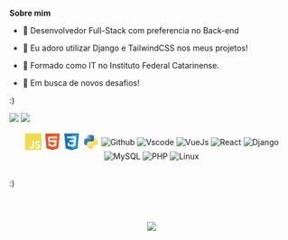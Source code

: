 
**Sobre mim**

- 🤖 Desenvolvedor Full-Stack com preferencia no Back-end
 
- 🌙 Eu adoro utilizar Django e TailwindCSS nos meus projetos!
 
- 📗 Formado como IT no Instituto Federal Catarinense.
 
- 🙌 Em busca de novos desafios!

:)

<picture>
   <source media="(prefers-color-scheme: dark)" srcset="https://github.com/gustavorteuber/stats/blob/master/generated/overview.svg#gh-dark-mode-only" />
   <source media="(prefers-color-scheme: light)" srcset="https://github.com/gustavorteuber/stats/blob/master/generated/overview.svg#gh-light-mode-only" />
   <img src="https://github.com/gustavorteuber/stats/blob/master/generated/overview.svg#gh-light-mode-only">
</picture>

<picture>
   <source media="(prefers-color-scheme: dark)" srcset="https://github.com/gustavorteuber/stats/blob/master/generated/languages.svg#gh-dark-mode-only" />
   <source media="(prefers-color-scheme: light)" srcset="https://github.com/gustavorteuber/stats/blob/master/generated/languages.svg#gh-light-mode-only" />
   <img src="https://github.com/gustavorteuber/stats/blob/master/generated/languages.svg#gh-light-mode-only">
</picture>

<div align="center">
<div style="display: inline_block" align="center"><br>
  <img align="center" alt="Rafa-Js" height="30" width="30" src="https://raw.githubusercontent.com/devicons/devicon/master/icons/javascript/javascript-plain.svg">
          
  <img align="center" alt="bru-HTML" height="30" width="30" src="https://raw.githubusercontent.com/devicons/devicon/master/icons/html5/html5-original.svg">
  <img align="center" alt="bru-CSS" height="30" width="30" src="https://raw.githubusercontent.com/devicons/devicon/master/icons/css3/css3-original.svg">
  <img align="center" alt="bru-Python" height="30" width="30" src="https://raw.githubusercontent.com/devicons/devicon/master/icons/python/python-original.svg">
    <img align="center" alt="Github" height="30" width="40" src="https://cdn.jsdelivr.net/gh/devicons/devicon/icons/github/github-original.svg" />
  <img align="center" alt="Vscode" height="30" width="40" src="https://cdn.jsdelivr.net/gh/devicons/devicon/icons/vscode/vscode-original.svg" />
  <img align="center" alt="VueJs" height="30" width="40" src="https://icongr.am/devicon/vuejs-original.svg?size=128&color=currentColor" />
  <img align="center" alt="React" height="30" width="40" src="https://icongr.am/devicon/react-original.svg?size=128&color=currentColor" />
  <img align="center" alt="Django" height="30" width="40" src="https://icongr.am/devicon/django-original.svg?size=128&color=currentColor" />
  <img align="center" alt="MySQL" height="30" width="40" src="https://icongr.am/devicon/mysql-original.svg?size=128&color=currentColor" />
 <img align="center" alt="PHP" height="30" width="40" src="https://icongr.am/devicon/php-original.svg?size=128&color=currentColor" />
  <img align="center" alt="Linux" height="30" width="40" src="https://icongr.am/devicon/linux-original.svg?size=128&color=currentColor" />
  
 
  
  
</div>
</div>

<br />

:)

<br />


##

<div align="center"> 
  
 <a href="https://instagram.com/gustavorteuber/" target="_blank"><img src="https://img.shields.io/badge/-Instagram-%23E4405F?style=for-the-badge&logo=instagram&logoColor=white" target="_blank"></a>
 
 
</div>
   

